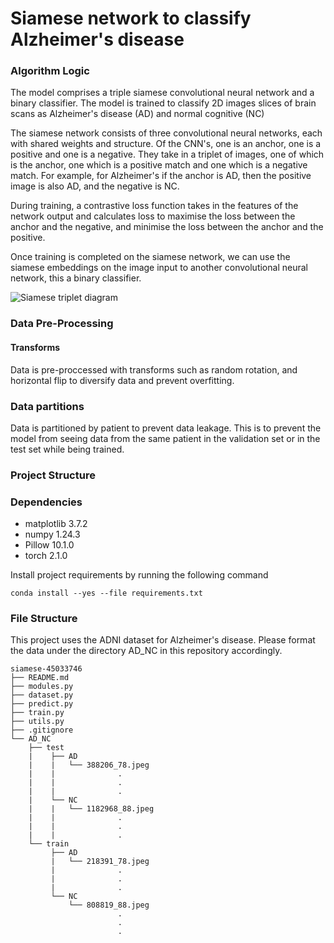 # Siamese network to classify Alzheimer's disease

### Algorithm Logic
The model comprises a triple siamese convolutional neural network and a binary classifier. The model is trained to 
classify 2D images slices of brain scans as Alzheimer's disease (AD) and normal cognitive (NC)

The siamese network consists of three convolutional neural networks, each with shared weights and structure. Of the CNN's, one is an anchor, one is a positive and one is a negative.
They take in a triplet of images, one of which is the anchor, one which is a positive match and one which is a negative match. For example, 
for Alzheimer's if the anchor is AD, then the positive image is also AD, and the negative is NC. 

During training, a contrastive loss function takes in the features of the network output and calculates loss to maximise 
the loss between the anchor and the negative, and minimise the loss between the anchor and the positive.

Once training is completed on the siamese network, we can use the siamese embeddings on the image input to another convolutional neural network,
this a binary classifier.

![Siamese triplet diagram](https://github.com/tweeeb/PatternAnalysis-2023/blob/topic-recognition/recognition/siamese-45033746/assets/triplet_siamese.jpg?raw=true)

### Data Pre-Processing
#### Transforms
Data is pre-proccessed with transforms such as random rotation, and horizontal flip to diversify data and prevent overfitting.

### Data partitions
Data is partitioned by patient to prevent data leakage. This is to prevent the model from seeing data from the same patient in the validation set or in the test set while being trained.

### Project Structure

### Dependencies

- matplotlib 3.7.2
- numpy 1.24.3
- Pillow 10.1.0
- torch 2.1.0

Install project requirements by running the following command
```
conda install --yes --file requirements.txt
```
### File Structure

This project uses the ADNI dataset for Alzheimer's disease. Please format the data under the directory AD_NC in 
this repository accordingly.

```
siamese-45033746
├── README.md
├── modules.py
├── dataset.py
├── predict.py
├── train.py
├── utils.py
├── .gitignore
└── AD_NC
    ├── test
    |    ├── AD
    |    |   └── 388206_78.jpeg
    |    |              .
    |    |              .
    |    |              .
    |    └── NC
    |    |   └── 1182968_88.jpeg
    |    |              .
    |    |              .
    |    |              .
    └── train
         ├── AD
         |   └── 218391_78.jpeg
         |              .
         |              .
         |              .
         └── NC
             └── 808819_88.jpeg
                        .
                        .
                        .
```